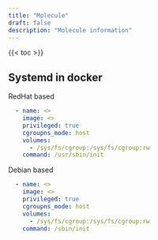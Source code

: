 ```yaml
---
title: "Molecule"
draft: false
description: "Molecule information"
---
```


{{< toc >}}

## Systemd in docker

RedHat based

```yaml
  - name: <>
    image: <>
    privileged: true
    cgroupns_mode: host
    volumes:
      - /sys/fs/cgroup:/sys/fs/cgroup:rw
    command: /usr/sbin/init
```

Debian based

```yaml
  - name: <>
    image: <>
    privileged: true
    cgroupns_mode: host
    volumes:
      - /sys/fs/cgroup:/sys/fs/cgroup:rw
    command: /sbin/init
```